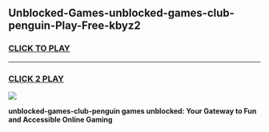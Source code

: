
## Unblocked-Games-unblocked-games-club-penguin-Play-Free-kbyz2
<h3>
<a href="https://premium76.site?title=unblocked-games-club-penguin&ref=21A">CLICK TO PLAY</a></h3>
<hr>

<h3>
<a href="https://premium76.site?title=unblocked-games-club-penguin&ref=21A">CLICK 2 PLAY</a>
  
</h3>

<a href="https://premium76.site?title=unblocked-games-club-penguin&ref=21A"><img src="https://clearcache.store/games.png"></a>


**unblocked-games-club-penguin games unblocked: Your Gateway to Fun and Accessible Online Gaming**
